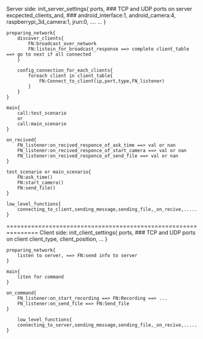 Server side:
	init_server_settings{
		ports,  ### TCP and UDP ports on server
		excpected_clients_and, ### android_interface:1, android_camera:4, raspberrypi_3d_camera:1,  jrun:0, ....
		...
	}
	
	preparing_network{
		discover_clients{
			FN:broadcast_over_network
			FN:listein_for_broadcast_response ==> complete client_table ==> go to next if all connected
		}
		
		config_connection_for_each_clients{
			foreach client in client_table{
				FN:Connect_to_client(ip,port,type,FN_listener)
			}
		}
	}
	
	main{
		call:test_scenario
		or 
		call:main_scenario
	}
	
	on_recived{
		FN_listener:on_recived_responce_of_ask_time ==> val or nan
		FN_listener:on_recived_responce_of_start_camera ==> val or nan
		FN_listener:on_recived_responce_of_send_file ==> val or nan
	}
	
	test_scenario or main_scenario{
		FN:ask_time()
		FN:start_camera()
		FN:send_file()
	}
	
	low_level_functions{
		connecting_to_client,sending_message,sending_file,_on_recive,.....
	}
	
===============================================================
Client side:
	init_client_settings{
		ports,  ### TCP and UDP ports on client
		client_type,
		client_position,
		...
	}
	
	preparing_network{
		listen to server, ==> FN:send info to server
	}
	
	main{
		liten for command
	}
	
	on_command{
		FN_listener:on_start_recording ==> FN:Recording ==> ...
		FN_listener:on_send_file ==> FN:Send_file
	}
	
		low_level_functions{
		connecting_to_server,sending_message,sending_file,_on_recive,.....
	}
	
